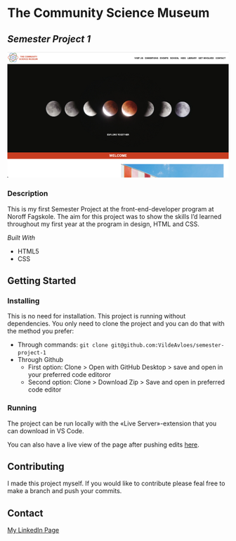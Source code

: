 # The Community Science Museum
## _Semester Project 1_
![Screenshot of the front page of The Community Science Musem. The front page has a menu on the top and a big picture of the moon in different phases.](/images/The-Community-Science-Museum.png)

### Description
This is my first Semester Project at the front-end-developer program at Noroff Fagskole. The aim for this project was to show the skills I’d learned throughout my first year at the program in design, HTML and CSS.

_Built With_

- HTML5
- CSS


## Getting Started

### Installing
This is no need for installation. This project is running without dependencies.
You only need to clone the project and you can do that with the method you prefer:

- Through commands: `git clone git@github.com:VildeAvloes/semester-project-1`
-  Through Github
    -  First option: Clone > Open with GitHub Desktop > save and open in your preferred code editoror
    -  Second option: Clone > Download Zip > Save and open in preferred code editor

### Running
The project can be run locally with the «Live Server»-extension that you can download in VS Code.

You can also have a live view of the page after pushing edits [here](https://aesthetic-frangollo-28a904.netlify.app/).


## Contributing
I made this project myself. If you would like to contribute please feal free to make a branch and push your commits. 


## Contact
[My LinkedIn Page](https://www.linkedin.com/in/vilde-avloes/)
